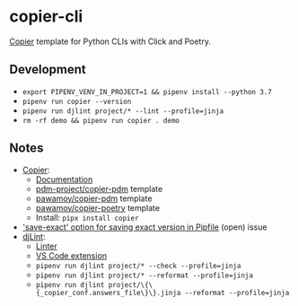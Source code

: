 # copier-cli

[Copier](https://github.com/copier-org/copier) template for Python CLIs with Click and Poetry.

## Development

- `export PIPENV_VENV_IN_PROJECT=1 && pipenv install --python 3.7`
- `pipenv run copier --version`
- `pipenv run djlint project/* --lint --profile=jinja`
- `rm -rf demo && pipenv run copier . demo`

## Notes

- [Copier](https://github.com/copier-org/copier):
  - [Documentation](https://copier.readthedocs.io/en/latest/)
  - [pdm-project/copier-pdm](https://github.com/pdm-project/copier-pdm) template
  - [pawamoy/copier-pdm](https://github.com/pawamoy/copier-pdm) template
  - [pawamoy/copier-poetry](https://github.com/pawamoy/copier-poetry) template
  - Install: `pipx install copier`
- ['save-exact' option for saving exact version in Pipfile](https://github.com/pypa/pipenv/issues/3441) (open) issue
- [djLint](https://djlint.com/):
  - [Linter](https://djlint.com/docs/linter/)
  - [VS Code extension](https://marketplace.visualstudio.com/items?itemName=monosans.djlint)
  - `pipenv run djlint project/* --check --profile=jinja`
  - `pipenv run djlint project/* --reformat --profile=jinja`
  - `pipenv run djlint project/\{\{_copier_conf.answers_file\}\}.jinja --reformat --profile=jinja`
